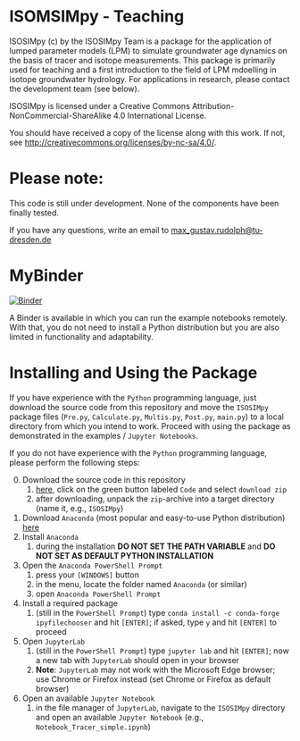 # ISOMSIMpy - Teaching

ISOSIMpy (c) by the ISOSIMpy Team is a package for the application of lumped parameter models (LPM) to simulate groundwater age dynamics on the basis of tracer and isotope measurements. This package is primarily used for teaching and a first introduction to the field of LPM mdoelling in isotope groundwater hydrology. For applications in research, please contact the development team (see below).

ISOSIMpy is licensed under a
Creative Commons Attribution-NonCommercial-ShareAlike 4.0 International License.

You should have received a copy of the license along with this
work. If not, see <http://creativecommons.org/licenses/by-nc-sa/4.0/>.

# Please note:

This code is still under development. None of the components have been finally tested.

If you have any questions, write an email to max_gustav.rudolph@tu-dresden.de

# MyBinder

[![Binder](https://mybinder.org/badge_logo.svg)](https://mybinder.org/v2/gh/iGW-TU-Dresden/ISOSIMpy/main)

A Binder is available in which you can run the example notebooks remotely. With that, you do not need to install a Python distribution but you are also limited in functionality and adaptability.

# Installing and Using the Package

If you have experience with the `Python` programming language, just download the source code from this repository and move the `ISOSIMpy` package files (`Pre.py`, `Calculate.py`, `Multis.py`, `Post.py`, `main.py`) to a local directory from which you intend to work. Proceed with using the package as demonstrated in the examples / `Jupyter Notebooks`.

If you do not have experience with the `Python` programming language, please perform the following steps:

0. Download the source code in this repository
    1. [here](https://github.com/jvollhueter/ISOSIMpy/tree/ISOSIMpy_FHDGGV), click on the green button labeled `Code` and select `download zip`
    2. after downloading, unpack the `zip`-archive into a target directory (name it, e.g., `ISOSIMpy`)
1. Download `Anaconda` (most popular and easy-to-use Python distribution) [here](https://www.anaconda.com/products/distribution)
2. Install `Anaconda`
    1. during the installation **DO NOT SET THE PATH VARIABLE** and **DO NOT SET AS DEFAULT PYTHON INSTALLATION**
3. Open the `Anaconda PowerShell Prompt`
    1. press your `[WINDOWS]` button
    2. in the menu, locate the folder named `Anaconda` (or similar)
    3. open `Anaconda PowerShell Prompt`
4. Install a required package
    1. (still in the `PowerShell Prompt`) type `conda install -c conda-forge ipyfilechooser` and hit `[ENTER]`; if asked, type `y` and hit `[ENTER]` to proceed
5. Open `JupyterLab`
    1. (still in the `PowerShell Prompt`) type `jupyter lab` and hit `[ENTER]`; now a new tab with `JupyterLab` should open in your browser
    2. **Note**: `JupyterLab` may not work with the Microsoft Edge browser; use Chrome or Firefox instead (set Chrome or Firefox as default browser)
6. Open an available `Jupyter Notebook`
    1. in the file manager of `JupyterLab`, navigate to the `ISOSIMpy` directory and open an available `Jupyter Notebook` (e.g., `Notebook_Tracer_simple.ipynb`)
